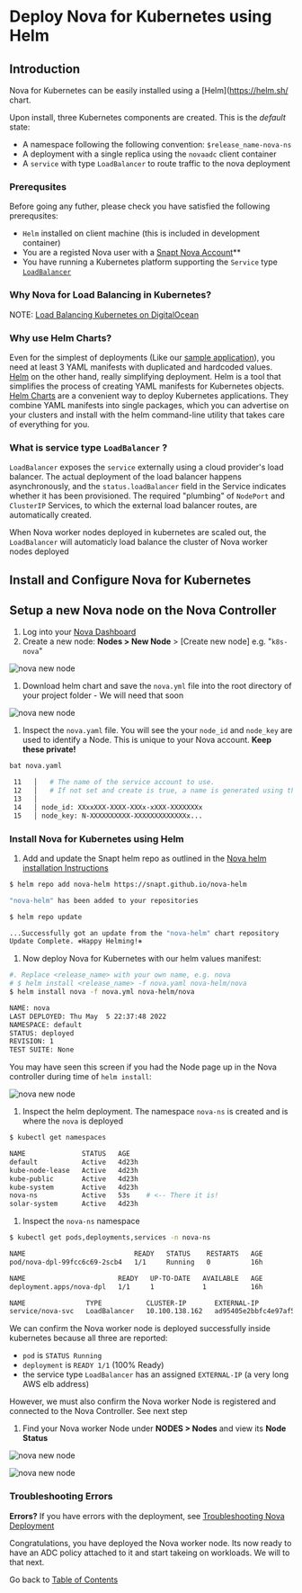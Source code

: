 # Deploy Nova for Kubernetes using Helm

## Introduction

Nova for Kubernetes can be easily installed using a [Helm](https://helm.sh/ chart.

Upon install, three Kubernetes components are created. This is the *default* state:

 * A namespace following the following convention: `$release_name-nova-ns`
 * A deployment with a single replica using the `novaadc` client container
 * A `service` with type `LoadBalancer` to route traffic to the nova deployment


### Prerequsites 

Before going any futher, please check you have satisfied the following prerequsites:

 * `Helm` installed on client machine (this is included in development container)
 * You are a registed Nova user with a [Snapt Nova Account](https://www.snapt.net/platforms/nova-adc/register)**
 * You have running a Kubernetes platform supporting the `Service` type [`LoadBalancer`](https://kubernetes.io/docs/concepts/services-networking/service/#loadbalancer)


### Why Nova for Load Balancing in Kubernetes?

NOTE:
[Load Balancing Kubernetes on DigitalOcean](https://www.snapt.net/blog/high-capacity-scalable-kubernetes-k8s-load-balancing-on-digitalocean)

### Why use Helm Charts?
Even for the simplest of deployments (Like our [sample
application](../deploy-sample-application/deploy-sample-application.md)), you
need at least 3 YAML manifests with duplicated and hardcoded values.
[Helm](https://helm.sh/) on the other hand, really simplifying deployment. Helm
is a tool that simplifies the process of creating YAML manifests for Kubernetes
objects. [Helm Charts](https://www.freecodecamp.org/news/what-is-a-helm-chart-tutorial-for-kubernetes-beginners/) are a convenient way to deploy Kubernetes applications. They combine
YAML manifests into single packages, which you can advertise on your clusters
and install with the helm command-line utility that takes care of everything for
you.

### What is service type `LoadBalancer` ?

`LoadBalancer` exposes the `service` externally using a cloud provider's load
balancer. The actual deployment of the load balancer happens asynchronously, and
the `status.loadBalancer` field in the Service indicates whether it has been
provisioned. The required "plumbing" of `NodePort` and `ClusterIP` Services, to
which the external load balancer routes, are automatically created. 

When Nova worker nodes deployed in kubernetes are scaled out, the
`LoadBalancer` will automaticly load balance the cluster of Nova worker
nodes deployed

## Install and Configure Nova for Kubernetes

## Setup a new Nova node on the Nova Controller

1. Log into your [Nova Dashboard](https://nova.snapt.net/)
1. Create a new node: **Nodes > New Node** > [Create new node] e.g. "`k8s-nova`"

  ![nova new node](media/image1.png)

1. Download helm chart and save the `nova.yml` file into the root directory of your
   project folder - We will need that soon

  ![nova new node](media/image2.png)

1. Inspect the `nova.yaml` file. You will see the your `node_id` and `node_key` are used
   to identify a Node. This is unique to your Nova account. **Keep these private!**

  ```bash
  bat nova.yaml

   11   │   # The name of the service account to use.
   12   │   # If not set and create is true, a name is generated using the fullname template
   13   │ 
   14   │ node_id: XXxxXXX-XXXX-XXXx-xXXX-XXXXXXXx
   15   │ node_key: N-XXXXXXXXXX-XXXXXXXXXXXXXx...
  ```

### Install Nova for Kubernetes using Helm 

1. Add and update the Snapt helm repo as outlined in the [Nova helm
   installation Instructions](https://nova.snapt.net/docs/1.0/install_helm) 

  ```bash
  $ helm repo add nova-helm https://snapt.github.io/nova-helm

  "nova-helm" has been added to your repositories
  ```
  ```bash
  $ helm repo update

  ...Successfully got an update from the "nova-helm" chart repository
  Update Complete. ⎈Happy Helming!⎈
  ```
1. Now deploy Nova for Kubernetes with our helm values manifest:

  ```bash
  #. Replace <release_name> with your own name, e.g. nova
  # $ helm install <release_name> -f nova.yaml nova-helm/nova
  $ helm install nova -f nova.yml nova-helm/nova

  NAME: nova
  LAST DEPLOYED: Thu May  5 22:37:48 2022
  NAMESPACE: default
  STATUS: deployed
  REVISION: 1
  TEST SUITE: None
  ```

  You may have seen this screen if you had the Node page up in the Nova
  controller during time of `helm install`:

  ![nova new node](media/image18.png)

1. Inspect the helm deployment. The namespace `nova-ns` is created and is where
   the `nova` is deployed

  ```bash
  $ kubectl get namespaces

  NAME              STATUS   AGE
  default           Active   4d23h
  kube-node-lease   Active   4d23h
  kube-public       Active   4d23h
  kube-system       Active   4d23h
  nova-ns           Active   53s    # <-- There it is!
  solar-system      Active   4d23h
  ```

1. Inspect the `nova-ns` namespace

  ```bash
  $ kubectl get pods,deployments,services -n nova-ns

  NAME                           READY   STATUS    RESTARTS   AGE
  pod/nova-dpl-99fcc6c69-2scb4   1/1     Running   0          16h

  NAME                       READY   UP-TO-DATE   AVAILABLE   AGE
  deployment.apps/nova-dpl   1/1     1            1           16h

  NAME               TYPE           CLUSTER-IP       EXTERNAL-IP                                                               PORT(S)                                     AGE
  service/nova-svc   LoadBalancer   10.100.138.162   ad95405e2bbfc4e97af5866540135fe2-1347037189.us-west-2.elb.amazonaws.com   443:32297/TCP,80:32643/TCP,1080:31318/TCP   16h
  ```
  We can confirm the Nova worker node is deployed successfully inside kubernetes
  because all three are reported:
   * `pod` is `STATUS Running`
   * `deployment` is `READY 1/1` (100% Ready)
   * the service type `LoadBalancer` has an assigned `EXTERNAL-IP` (a very long AWS elb address)

  However, we must also confirm the Nova worker Node is registered and connected
  to the Nova Controller. See next step

1. Find your Nova worker Node under **NODES > Nodes** and view its **Node Status**

  ![nova new node](media/image16.png)

  ![nova new node](media/image17.png)

### Troubleshooting Errors

**Errors?** If you have errors with the deployment, see [Troubleshooting Nova Deployment](#troubleshooting)

Congratulations, you have deployed the Nova worker node. Its now ready to
have an ADC policy attached to it and start takeing on workloads. We will to that next.

Go back to [Table of Contents](../../README.md)
